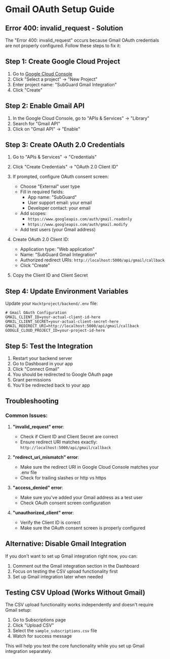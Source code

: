 # Gmail OAuth Setup Guide

## Error 400: invalid_request - Solution

The "Error 400: invalid_request" occurs because Gmail OAuth credentials are not properly configured. Follow these steps to fix it:

## Step 1: Create Google Cloud Project

1. Go to [Google Cloud Console](https://console.cloud.google.com/)
2. Click "Select a project" → "New Project"
3. Enter project name: "SubGuard Gmail Integration"
4. Click "Create"

## Step 2: Enable Gmail API

1. In the Google Cloud Console, go to "APIs & Services" → "Library"
2. Search for "Gmail API"
3. Click on "Gmail API" → "Enable"

## Step 3: Create OAuth 2.0 Credentials

1. Go to "APIs & Services" → "Credentials"
2. Click "Create Credentials" → "OAuth 2.0 Client ID"
3. If prompted, configure OAuth consent screen:
   - Choose "External" user type
   - Fill in required fields:
     - App name: "SubGuard"
     - User support email: your email
     - Developer contact: your email
   - Add scopes:
     - `https://www.googleapis.com/auth/gmail.readonly`
     - `https://www.googleapis.com/auth/gmail.modify`
   - Add test users (your Gmail address)

4. Create OAuth 2.0 Client ID:
   - Application type: "Web application"
   - Name: "SubGuard Gmail Integration"
   - Authorized redirect URIs: `http://localhost:5000/api/gmail/callback`
   - Click "Create"

5. Copy the Client ID and Client Secret

## Step 4: Update Environment Variables

Update your `Hacktproject/backend/.env` file:

```env
# Gmail OAuth Configuration
GMAIL_CLIENT_ID=your-actual-client-id-here
GMAIL_CLIENT_SECRET=your-actual-client-secret-here
GMAIL_REDIRECT_URI=http://localhost:5000/api/gmail/callback
GOOGLE_CLOUD_PROJECT_ID=your-project-id-here
```

## Step 5: Test the Integration

1. Restart your backend server
2. Go to Dashboard in your app
3. Click "Connect Gmail"
4. You should be redirected to Google OAuth page
5. Grant permissions
6. You'll be redirected back to your app

## Troubleshooting

### Common Issues:

1. **"invalid_request" error**: 
   - Check if Client ID and Client Secret are correct
   - Ensure redirect URI matches exactly: `http://localhost:5000/api/gmail/callback`

2. **"redirect_uri_mismatch" error**:
   - Make sure the redirect URI in Google Cloud Console matches your .env file
   - Check for trailing slashes or http vs https

3. **"access_denied" error**:
   - Make sure you've added your Gmail address as a test user
   - Check OAuth consent screen configuration

4. **"unauthorized_client" error**:
   - Verify the Client ID is correct
   - Make sure the OAuth consent screen is properly configured

## Alternative: Disable Gmail Integration

If you don't want to set up Gmail integration right now, you can:

1. Comment out the Gmail integration section in the Dashboard
2. Focus on testing the CSV upload functionality first
3. Set up Gmail integration later when needed

## Testing CSV Upload (Works Without Gmail)

The CSV upload functionality works independently and doesn't require Gmail setup:

1. Go to Subscriptions page
2. Click "Upload CSV"
3. Select the `sample_subscriptions.csv` file
4. Watch for success message

This will help you test the core functionality while you set up Gmail integration separately.
